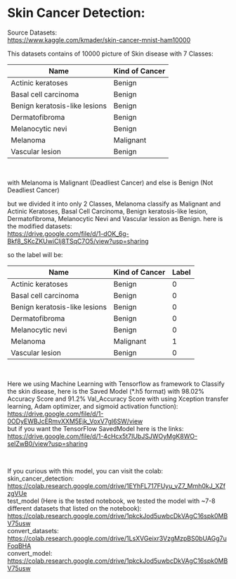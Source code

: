 # Skin Cancer Detection:

  Source Datasets: <br>
  https://www.kaggle.com/kmader/skin-cancer-mnist-ham10000
  <br>
 
  This datasets contains of 10000 picture of Skin disease with 7 Classes:

  | Name | Kind of Cancer |
  |------------|------|
  | Actinic keratoses | Benign |
  | Basal cell carcinoma | Benign |
  | Benign keratosis-like lesions| Benign |
  | Dermatofibroma | Benign |
  | Melanocytic nevi | Benign |
  | Melanoma | Malignant | 
  | Vascular lesion | Benign |

  <br>
 
  with Melanoma is Malignant (Deadliest Cancer) and else is Benign (Not Deadliest Cancer)

  but we divided it into only 2 Classes, Melanoma classify as Malignant and Actinic Keratoses, Basal Cell Carcinoma, Benign keratosis-like lesion, Dermatofibroma, Melanocytic Nevi and Vascular lession as Benign. here is the modified datasets: <br> https://drive.google.com/file/d/1-dOK_6g-Bkf8_SKcZKUwiCIj8TSqC7O5/view?usp=sharing <br>

  so the label will be:<br>

  | Name | Kind of Cancer | Label |
  |------------|------|------|
  | Actinic keratoses | Benign | 0 |
  | Basal cell carcinoma | Benign | 0 |
  | Benign keratosis-like lesions| Benign | 0 |
  | Dermatofibroma | Benign | 0 |
  | Melanocytic nevi | Benign | 0 |
  | Melanoma | Malignant | 1 |
  | Vascular lesion | Benign | 0|

  <br>
  
  Here we using Machine Learning with Tensorflow as framework to Classify the skin disease, here is the Saved Model (*.h5 format) with 98.02% Accuracy Score and 91.2% Val_Accuracy Score with using Xception transfer learning, Adam optimizer, and sigmoid activation function): <br> https://drive.google.com/file/d/1-0ODyEWBJcERmvXXM5Ejk_VoxV7gI6SW/view <br> but if you want the TensorFlow SavedModel here is the links: <br> https://drive.google.com/file/d/1-4cHcx5t7IUbJSJWOyMgK8WO-selZwB0/view?usp=sharing

<br>

  If you curious with this model, you can visit the colab: <br>
  skin_cancer_detection: <br> https://colab.research.google.com/drive/1EYhFL717FUyu_vZ7_Mmh0kJ_XZfzgVUe <br>
  test_model (Here is the tested notebook, we tested the model with ~7-8 different datasets that listed on the notebook): <br> https://colab.research.google.com/drive/1pkckJod5uwbcDkVAgC16spk0MBV75usw <br>
  convert_datasets: <br> https://colab.research.google.com/drive/1LsXVGeixr3VzgMzpBS0bUAGg7uFoqBHA <br>
  convert_model: <br> https://colab.research.google.com/drive/1pkckJod5uwbcDkVAgC16spk0MBV75usw
